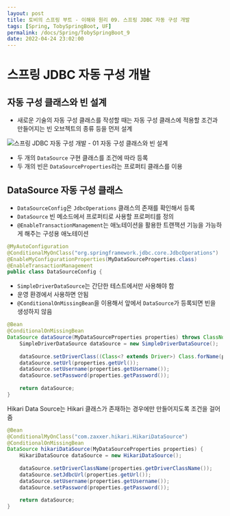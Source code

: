 ```yaml
---
layout: post
title: 토비의 스프링 부트 - 이해와 원리 09. 스프링 JDBC 자동 구성 개발
tags: [Spring, TobySpringBoot, UF]
permalink: /docs/Spring/TobySpringBoot_9
date: 2022-04-24 23:02:00
---
```

# 스프링 JDBC 자동 구성 개발
## 자동 구성 클래스와 빈 설계
- 새로운 기술의 자동 구성 클래스를 작성할 때는 자동 구성 클래스에 적용할 조건과 만들어지는 빈 오브젝트의 종류 등을 먼저 설계

![스프링 JDBC 자동 구성 개발 - 01  자동 구성 클래스와 빈 설계](https://user-images.githubusercontent.com/52024566/234020393-276b2ea8-060e-4874-97f3-2a351222eb2f.png)

- 두 개의 `DataSource` 구현 클래스를 조건에 따라 등록
- 두 개의 빈은 `DataSourceProperties`라는 프로퍼티 클래스를 이용
## DataSource 자동 구성 클래스
- `DataSourceConfig`은 `JdbcOperations` 클래스의 존재를 확인해서 등록
- `DataSource` 빈 메소드에서 프로퍼티로 사용할 프로퍼티를 정의
- `@EnableTransactionManagement`는 애노테이션을 활용한 트랜잭션 기능을 가능하게 해주는 구성용 애노테이션

```java
@MyAutoConfiguration
@ConditionalMyOnClass("org.springframework.jdbc.core.JdbcOperations")
@EnableMyConfigurationProperties(MyDataSourceProperties.class)
@EnableTransactionManagement
public class DataSourceConfig {
```

- `SimpleDriverDataSource`는 간단한 테스트에서만 사용해야 함
- 운영 환경에서 사용하면 안됨
- `@ConditionalOnMissingBean`을 이용해서 앞에서 `DataSource`가 등록되면 빈을 생성하지 않음

```java
@Bean
@ConditionalOnMissingBean
DataSource dataSource(MyDataSourceProperties properties) throws ClassNotFoundException {
    SimpleDriverDataSource dataSource = new SimpleDriverDataSource();
  
    dataSource.setDriverClass((Class<? extends Driver>) Class.forName(properties.getDriverClassName()));
    dataSource.setUrl(properties.getUrl());
    dataSource.setUsername(properties.getUsername());
    dataSource.setPassword(properties.getPassword());
  
    return dataSource;
}
```

Hikari Data Source는 Hikari 클래스가 존재하는 경우에만 만들어지도록 조건을 걸어줌

```java
@Bean
@ConditionalMyOnClass("com.zaxxer.hikari.HikariDataSource")
@ConditionalOnMissingBean
DataSource hikariDataSource(MyDataSourceProperties properties) {
    HikariDataSource dataSource = new HikariDataSource();
  
    dataSource.setDriverClassName(properties.getDriverClassName());
    dataSource.setJdbcUrl(properties.getUrl());
    dataSource.setUsername(properties.getUsername());
    dataSource.setPassword(properties.getPassword());
  
    return dataSource;
}
```

